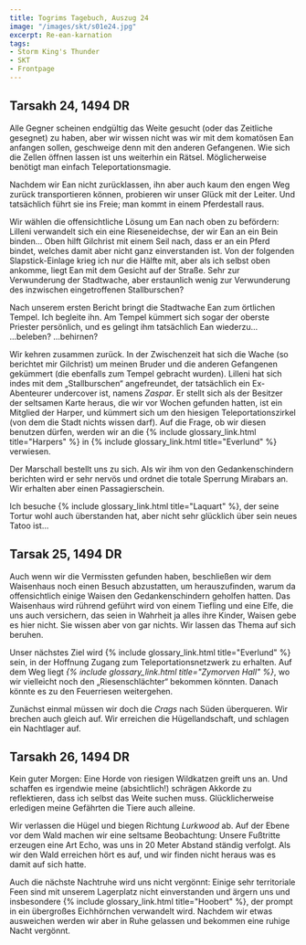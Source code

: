 ```yaml
---
title: Togrims Tagebuch, Auszug 24
image: "/images/skt/s01e24.jpg"
excerpt: Re-ean-karnation
tags:
- Storm King's Thunder
- SKT
- Frontpage
---
```


## Tarsakh 24, 1494 DR

Alle Gegner scheinen endgültig das Weite gesucht (oder das Zeitliche gesegnet) zu haben, aber wir
wissen nicht was wir mit dem komatösen Ean anfangen sollen, geschweige denn mit den anderen
Gefangenen. Wie sich die Zellen öffnen lassen ist uns weiterhin ein Rätsel. Möglicherweise benötigt
man einfach Teleportationsmagie.

Nachdem wir Ean nicht zurücklassen, ihn aber auch kaum den engen Weg zurück transportieren
können, probieren wir unser Glück mit der Leiter. Und tatsächlich führt sie ins Freie; man kommt
in einem Pferdestall raus.

Wir wählen die offensichtliche Lösung um Ean nach oben zu befördern: Lilleni verwandelt sich ein eine
Rieseneidechse, der wir Ean an ein Bein binden...  Oben hilft Gilchrist mit einem Seil nach, dass
er an ein Pferd bindet, welches damit aber nicht ganz einverstanden ist. Von der folgenden
Slapstick-Einlage krieg ich nur die Hälfte mit, aber als ich selbst oben ankomme, liegt Ean mit dem
Gesicht auf der Straße. Sehr zur Verwunderung der Stadtwache, aber erstaunlich wenig zur
Verwunderung des inzwischen eingetroffenen Stallburschen?

Nach unserem ersten Bericht bringt die Stadtwache Ean zum örtlichen Tempel. Ich begleite ihn. Am
Tempel kümmert sich sogar der oberste Priester persönlich, und es gelingt ihm tatsächlich Ean
wiederzu...  ...beleben? ...behirnen?

Wir kehren zusammen zurück. In der Zwischenzeit hat sich die Wache (so berichtet mir Gilchrist) um
meinen Bruder und die anderen Gefangenen gekümmert (die ebenfalls zum Tempel gebracht wurden).
Lilleni hat sich indes mit dem „Stallburschen“ angefreundet, der tatsächlich ein Ex-Abenteurer
undercover ist, namens *Zaspar*. Er stellt sich als der Besitzer der seltsamen Karte heraus, die wir
vor Wochen gefunden hatten, ist ein Mitglied der Harper, und kümmert sich um den hiesigen
Teleportationszirkel (von dem die Stadt nichts wissen darf). Auf die Frage, ob wir diesen benutzen
dürfen, werden wir an die {% include glossary_link.html title="Harpers" %} in {% include glossary_link.html title="Everlund" %} verwiesen.

Der Marschall bestellt uns zu sich. Als wir ihm von den Gedankenschindern berichten wird er sehr
nervös und ordnet die totale Sperrung Mirabars an. Wir erhalten aber einen Passagierschein.

Ich besuche {% include glossary_link.html title="Laquart" %}, der seine Tortur wohl auch überstanden
hat, aber nicht sehr glücklich über sein neues Tatoo ist...

## Tarsak 25, 1494 DR

Auch wenn wir die Vermissten gefunden haben, beschließen wir dem Waisenhaus noch einen
Besuch abzustatten, um herauszufinden, warum da offensichtlich einige Waisen den Gedankenschindern
geholfen hatten. Das Waisenhaus wird rührend geführt wird von einem Tiefling und eine Elfe, die uns
auch versichern, das seien in Wahrheit ja alles ihre Kinder, Waisen gebe es hier nicht. Sie wissen
aber von gar nichts. Wir lassen das Thema auf sich beruhen.

Unser nächstes Ziel wird {% include glossary_link.html title="Everlund" %} sein, in der Hoffnung
Zugang zum Teleportationsnetzwerk zu erhalten. Auf dem Weg liegt *{% include glossary_link.html title="Zymorven Hall" %}*, wo wir vielleicht
noch den „Riesenschlächter“ bekommen könnten. Danach könnte es zu den Feuerriesen weitergehen.

Zunächst einmal müssen wir doch die *Crags* nach Süden überqueren. Wir brechen auch gleich auf. Wir
erreichen die Hügellandschaft, und schlagen ein Nachtlager auf.

## Tarsakh 26, 1494 DR

Kein guter Morgen: Eine Horde von riesigen Wildkatzen greift uns an. Und schaffen es irgendwie
meine (absichtlich!) schrägen Akkorde zu reflektieren, dass ich selbst das Weite suchen muss.
Glücklicherweise erledigen meine Gefährten die Tiere auch alleine.

Wir verlassen die Hügel und biegen Richtung *Lurkwood* ab. Auf der Ebene vor dem Wald machen
wir eine seltsame Beobachtung: Unsere Fußtritte erzeugen eine Art Echo, was uns in 20 Meter
Abstand ständig verfolgt. Als wir den Wald erreichen hört es auf, und wir finden nicht heraus
was es damit auf sich hatte.

Auch die nächste Nachtruhe wird uns nicht vergönnt: Einige sehr territoriale Feen sind mit unserem
Lagerplatz nicht einverstanden und ärgern uns und insbesondere {% include glossary_link.html title="Hoobert" %}, der prompt in ein
übergroßes Eichhörnchen verwandelt wird. Nachdem wir etwas ausweichen werden wir aber in Ruhe
gelassen und bekommen eine ruhige Nacht vergönnt.

